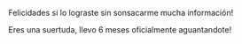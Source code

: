 Felicidades si lo lograste sin sonsacarme mucha información!

Eres una suertuda, llevo 6 meses oficialmente aguantandote!
